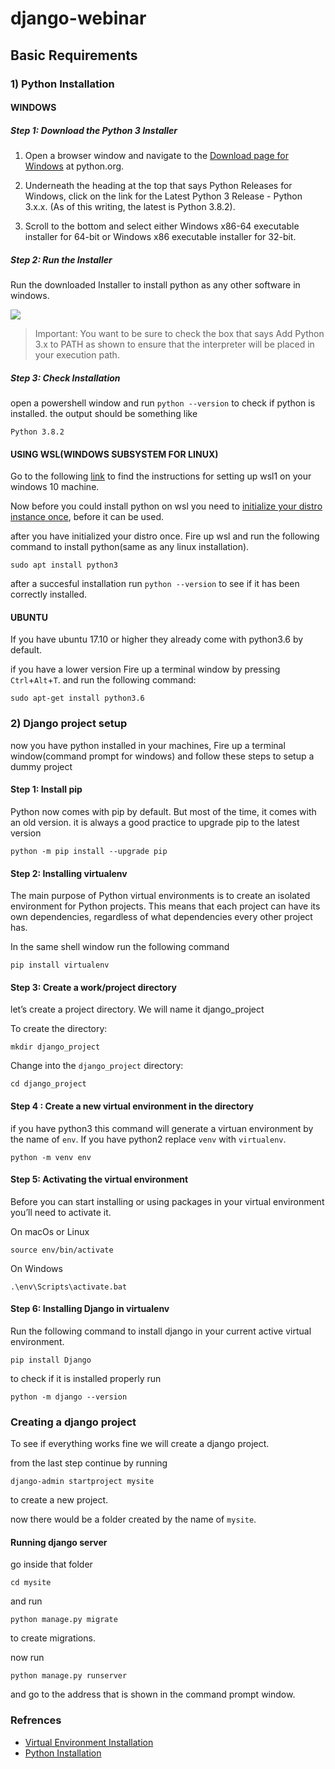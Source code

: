 # django-webinar

## Basic Requirements

### 1) Python Installation

#### WINDOWS

##### Step 1: Download the Python 3 Installer

1. Open a browser window and navigate to the [Download page for Windows](https://www.python.org/downloads/windows/) at python.org.

1. Underneath the heading at the top that says Python Releases for Windows, click on the link for the Latest Python 3 Release - Python 3.x.x. (As of this writing, the latest is Python 3.8.2).

1. Scroll to the bottom and select either Windows x86-64 executable installer for 64-bit or Windows x86 executable installer for 32-bit.

##### Step 2: Run the Installer

Run the downloaded Installer to install python as any other software in windows.

![](https://files.realpython.com/media/win-install-dialog.40e3ded144b0.png)
>Important: You want to be sure to check the box that says Add Python 3.x to PATH as shown to ensure that the interpreter will be placed in your execution path.

##### Step 3: Check Installation

open a powershell window and run `python --version` to check if python is installed.
the output should be something like

```
Python 3.8.2
```

#### USING WSL(WINDOWS SUBSYSTEM FOR LINUX)

Go to the following [link](https://docs.microsoft.com/en-us/windows/wsl/install-win10) to find the instructions for setting up wsl1 on your windows 10 machine.

Now before you could install python on wsl you need to [initialize your distro instance once](https://docs.microsoft.com/en-us/windows/wsl/initialize-distro), before it can be used.

after you have initialized your distro once. Fire up wsl and run the following command to install python(same as any linux installation).

`sudo apt install python3`

after a succesful installation run `python --version` to see if it has been correctly installed.

#### UBUNTU

If you have ubuntu 17.10 or higher they already come with python3.6 by default.

if you have a lower version Fire up a terminal window by pressing `Ctrl`+`Alt`+`T`.
and run the following command:

 `sudo apt-get install python3.6`

### 2) Django project setup

now you have python installed in your machines, Fire up a terminal window(command prompt for windows) and follow these steps to setup a dummy project
#### Step 1: Install pip
Python now comes with pip by default. But most of the time, it comes with an old version. it is always a good practice to upgrade pip to the latest version

```
python -m pip install --upgrade pip
```

#### Step 2: Installing virtualenv

The main purpose of Python virtual environments is to create an isolated environment for Python projects. This means that each project can have its own dependencies, regardless of what dependencies every other project has.

In the same shell window run the following command
```
pip install virtualenv
```

#### Step 3: Create a work/project directory

let’s create a project directory. We will name it django_project

To create the directory:

```
mkdir django_project
```

Change into the `django_project` directory:

```
cd django_project
```

#### Step 4 : Create a new virtual environment in the directory

if you have python3 this command will generate a virtuan environment by the name of `env`. If you have python2 replace `venv` with `virtualenv`.
```
python -m venv env
```

#### Step 5: Activating the virtual environment

Before you can start installing or using packages in your virtual environment you’ll need to activate it.

On macOs or Linux
```
source env/bin/activate
```

On Windows
```
.\env\Scripts\activate.bat
```
#### Step 6: Installing Django in virtualenv

Run the following command to install django in your current active virtual environment.
```
pip install Django
```

to check if it is installed properly run 
```
python -m django --version
```
### Creating a django project

To see if everything works fine we will create a django project.

from the last step continue by running
```
django-admin startproject mysite
```
to create a new project.

now there would be a folder created by the name of `mysite`.

#### Running django server 
go inside that folder 
```
cd mysite
```
and run 
```
python manage.py migrate
```
to create migrations.

now run 
```
python manage.py runserver
```
and go to the address that is shown in the command prompt window.


### Refrences

+ [Virtual Environment Installation](https://packaging.python.org/guides/installing-using-pip-and-virtual-environments/)
+ [Python Installation](https://realpython.com/installing-python/)
